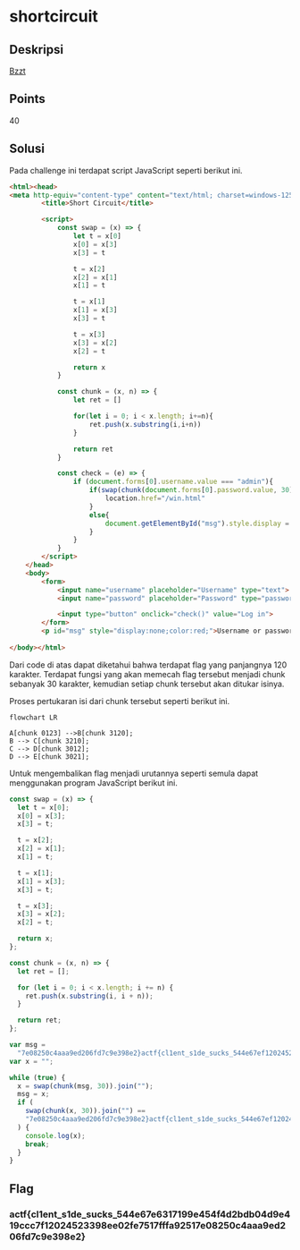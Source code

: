 # shortcircuit

## Deskripsi
[Bzzt](https://shortcircuit.web.actf.co/)

## Points
40

## Solusi
Pada challenge ini terdapat script JavaScript seperti berikut ini.

```html
<html><head>
<meta http-equiv="content-type" content="text/html; charset=windows-1252">
        <title>Short Circuit</title>

        <script>
            const swap = (x) => {
                let t = x[0]
                x[0] = x[3]
                x[3] = t

                t = x[2]
                x[2] = x[1]
                x[1] = t

                t = x[1]
                x[1] = x[3]
                x[3] = t

                t = x[3]
                x[3] = x[2]
                x[2] = t

                return x
            }

            const chunk = (x, n) => {
                let ret = []

                for(let i = 0; i < x.length; i+=n){
                    ret.push(x.substring(i,i+n))
                }

                return ret
            }

            const check = (e) => {
                if (document.forms[0].username.value === "admin"){
                    if(swap(chunk(document.forms[0].password.value, 30)).join("") == "7e08250c4aaa9ed206fd7c9e398e2}actf{cl1ent_s1de_sucks_544e67ef12024523398ee02fe7517fffa92516317199e454f4d2bdb04d9e419ccc7"){
                        location.href="/win.html"
                    }
                    else{
                        document.getElementById("msg").style.display = "block"
                    }
                }
            }
        </script>
    </head>
    <body>
        <form>
            <input name="username" placeholder="Username" type="text">
            <input name="password" placeholder="Password" type="password">

            <input type="button" onclick="check()" value="Log in">
        </form>
        <p id="msg" style="display:none;color:red;">Username or password incorrect</p>
    
</body></html>
```

Dari code di atas dapat diketahui bahwa terdapat flag yang panjangnya 120 karakter. Terdapat fungsi yang akan memecah flag tersebut menjadi chunk sebanyak 30 karakter, kemudian setiap chunk tersebut akan ditukar isinya.

Proses pertukaran isi dari chunk tersebut seperti berikut ini.
```mermaid
flowchart LR

A[chunk 0123] -->B[chunk 3120];
B --> C[chunk 3210];
C --> D[chunk 3012];
D --> E[chunk 3021];
```

Untuk mengembalikan flag menjadi urutannya seperti semula dapat menggunakan program JavaScript berikut ini.

```js
const swap = (x) => {
  let t = x[0];
  x[0] = x[3];
  x[3] = t;

  t = x[2];
  x[2] = x[1];
  x[1] = t;

  t = x[1];
  x[1] = x[3];
  x[3] = t;

  t = x[3];
  x[3] = x[2];
  x[2] = t;

  return x;
};

const chunk = (x, n) => {
  let ret = [];

  for (let i = 0; i < x.length; i += n) {
    ret.push(x.substring(i, i + n));
  }

  return ret;
};

var msg =
  "7e08250c4aaa9ed206fd7c9e398e2}actf{cl1ent_s1de_sucks_544e67ef12024523398ee02fe7517fffa92516317199e454f4d2bdb04d9e419ccc7";
var x = "";

while (true) {
  x = swap(chunk(msg, 30)).join("");
  msg = x;
  if (
    swap(chunk(x, 30)).join("") ==
    "7e08250c4aaa9ed206fd7c9e398e2}actf{cl1ent_s1de_sucks_544e67ef12024523398ee02fe7517fffa92516317199e454f4d2bdb04d9e419ccc7"
  ) {
    console.log(x);
    break;
  }
}
```

## Flag
### actf{cl1ent_s1de_sucks_544e67e6317199e454f4d2bdb04d9e419ccc7f12024523398ee02fe7517fffa92517e08250c4aaa9ed206fd7c9e398e2}
